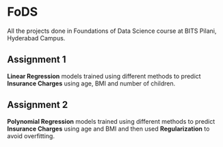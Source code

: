 # FoDS
All the projects done in Foundations of Data Science course at BITS Pilani, Hyderabad Campus.

## Assignment 1
**Linear Regression** models trained using different methods to predict **Insurance Charges** using age, BMI and number of children.

## Assignment 2
**Polynomial Regression** models trained using different methods to predict **Insurance Charges** using age and BMI and then used **Regularization** to avoid overfitting.

